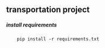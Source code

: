## transportation project


##### install requirements
```
    pip install -r requirements.txt
```

